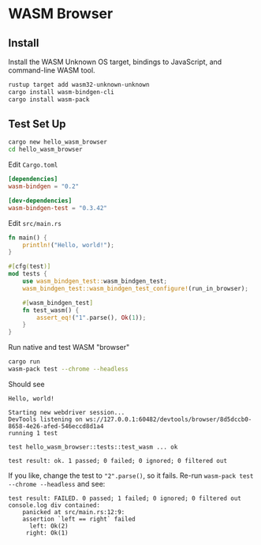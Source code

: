# WASM Browser

## Install

Install the WASM Unknown OS target, bindings to JavaScript, and command-line WASM tool.

```bash
rustup target add wasm32-unknown-unknown
cargo install wasm-bindgen-cli
cargo install wasm-pack
```

## Test Set Up

```bash
cargo new hello_wasm_browser
cd hello_wasm_browser
```

Edit `Cargo.toml`

```toml
[dependencies]
wasm-bindgen = "0.2"

[dev-dependencies]
wasm-bindgen-test = "0.3.42"
```

Edit `src/main.rs`

```rust
fn main() {
    println!("Hello, world!");
}

#[cfg(test)]
mod tests {
    use wasm_bindgen_test::wasm_bindgen_test;
    wasm_bindgen_test::wasm_bindgen_test_configure!(run_in_browser);

    #[wasm_bindgen_test]
    fn test_wasm() {
        assert_eq!("1".parse(), Ok(1));
    }
}
```

Run native and test WASM "browser"

```bash
cargo run
wasm-pack test --chrome --headless
```

Should see

```text
Hello, world!

Starting new webdriver session...
DevTools listening on ws://127.0.0.1:60482/devtools/browser/8d5dccb0-8658-4e26-afed-546eccd8d1a4
running 1 test

test hello_wasm_browser::tests::test_wasm ... ok

test result: ok. 1 passed; 0 failed; 0 ignored; 0 filtered out
```

If you like, change the test to `"2".parse()`, so it fails. Re-run `wasm-pack test --chrome --headless` and see:

```text
test result: FAILED. 0 passed; 1 failed; 0 ignored; 0 filtered out
console.log div contained:
    panicked at src/main.rs:12:9:
    assertion `left == right` failed
      left: Ok(2)
     right: Ok(1)
 ```
 
